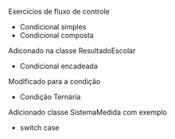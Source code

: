 Exercícios de fluxo de controle
- Condicional simples
- Condicional composta

Adiconado na classe ResultadoEscolar
- Condicional encadeada 

Modificado para a condição 
- Condição Ternária

Adicionado classe SistemaMedida com exemplo
- switch case